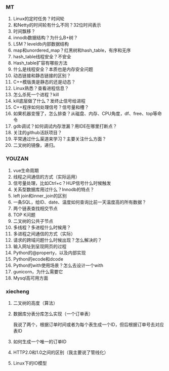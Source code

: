 ### MT

1. Linux的定时任务？时间轮
2. 和Netty的时间轮有什么不同？32位时间表示
3. 时间飘移？
4. innodb数据结构？为什么B+树？
5. LSM？leveldb内部数据结构
6. map和unordered_map？红黑树和hash_table，有序和无序
7. hash_table线程安全？不安全
8. Hash_table扩容有哪些方法
9. 什么是线程安全？本质也是内存安全问题
10. 动态链接和静态链接的区别？
11. C++模版类是静态的还是动态？
12. Linux熟悉？查看进程信息？
13. 怎么杀死一个进程？kill
14. kill底层做了什么？发终止信号给进程
15. C++程序如何处理信号？信号量和槽？
16. 如果机器变慢了，怎么排查？从磁盘、内存、CPU角度，df、free、top等命令
17. gdb调试？如何调试内存泄漏？用IDE在哪里打断点？
18. 关注的github活跃项目？
19. 平常通过什么渠道来学习？主要关注什么方面？
20. 二叉树的镜像，递归。

### YOUZAN

1. vue生命周期
2. 线程之间通信的方式（实际运用）
3. 信号量处理，比如Ctrl+c？HUP信号什么时候触发
4. 关系型数据库用过什么？Innodb的特点？
5. left join和inner_join的区别
6. 一条SQL，给ID、date、温度如何查询比前一天温度高的所有数据？
7. 两个链表查找相交节点
8. TOP K问题
9. 二叉树的公共子节点
10. 多线程？多进程什么时候用？
11. 多进程之间通信的方式（实际）
12. 请求的跨域问题什么时候出现？怎么解决的？
13. 输入网址到呈现网页的过程
14. Python的@property，以及内部实现
15. Python的ecode和dcode
16. Python的with使用场景？怎么去设计一个with
17. gunicorn，为什么需要它
18. Mysql高可用方面

### xiecheng

1. 二叉树的高度（算法）

2. 数据库分表分库怎么实现（一个订单表）

   我说了两个，根据订单时间或者为每个表生成一个ID，但后根据订单号去对应表ID

3. 如何生成一个唯一的订单ID

4. HTTP2.0和1.0之间的区别（我主要说了管线化）

5. Linux下的IO模型